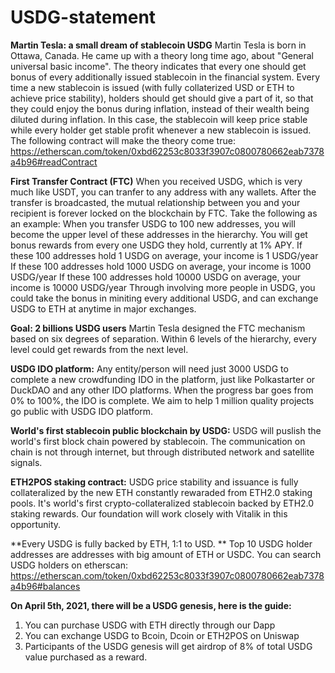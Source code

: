 # USDG-statement

**Martin Tesla: a small dream of stablecoin USDG**
Martin Tesla is born in Ottawa, Canada. He came up with a theory long time ago, about "General universal basic income". The theory indicates that  every one should get bonus of every additionally issued stablecoin in the financial system. Every time a new stablecoin is issued (with fully collaterized USD or ETH to achieve price stability), holders should get  should give a part of it, so that they could enjoy the bonus during inflation, instead of their wealth being diluted during inflation. In this case, the stablecoin will keep price stable while every holder get stable profit whenever a new stablecoin is issued. The following contract will make the theory come true:
https://etherscan.com/token/0xbd62253c8033f3907c0800780662eab7378a4b96#readContract


**First Transfer Contract (FTC)**
When you received USDG, which is very much like USDT, you can tranfer to any address with any wallets. After the transfer is broadcasted, the mutual relationship between you and your recipient is forever locked on the blockchain by FTC. 
Take the following as an example:
When you transfer USDG to 100 new addresses, you will become the upper level of these addresses in the hierarchy.
You will get bonus rewards from every one USDG they hold, currently at 1% APY.
If these 100 addresses hold 1 USDG on average, your income is 1 USDG/year
If these 100 addresses hold 1000 USDG on average, your income is 1000 USDG/year
If these 100 addresses hold 10000 USDG on average, your income is 10000 USDG/year
Through involving more people in USDG, you could take the bonus in miniting every additional USDG, and can exchange USDG to ETH at anytime in major exchanges. 


**Goal: 2 billions USDG users**
Martin Tesla designed the FTC mechanism based on six degrees of separation. Within 6 levels of the hierarchy, every level could get rewards from the next level. 


**USDG IDO platform:**
Any entity/person will need just 3000 USDG to complete a new crowdfunding IDO in the platform, just like Polkastarter or DuckDAO and any other IDO platforms. When the progress bar goes from 0% to 100%, the IDO is complete. 
We aim to help 1 million quality projects go public with USDG IDO platform. 


**World's first stablecoin public blockchain by USDG:**
USDG will puslish the world's first block chain powered by stablecoin. The communication on chain is not through internet, but through distributed network and satellite signals. 


**ETH2POS staking contract:**
USDG price stability and issuance is fully collateralized by the new ETH constantly rewaraded from ETH2.0 staking pools. 
It's world's first crypto-collateralized stablecoin backed by ETH2.0 staking rewards. Our foundation will work closely with Vitalik in this opportunity. 


**Every USDG is fully backed by ETH, 1:1 to USD. **
Top 10 USDG holder addresses are addresses with big amount of ETH or USDC. You can search USDG holders on etherscan:
https://etherscan.com/token/0xbd62253c8033f3907c0800780662eab7378a4b96#balances


**On April 5th, 2021, there will be a USDG genesis, here is the guide:**
1. You can purchase USDG with ETH directly through our Dapp
2. You can exchange USDG to Bcoin, Dcoin or ETH2POS on Uniswap
3. Participants of the USDG genesis will get airdrop of 8% of total USDG value purchased as a reward.
